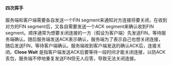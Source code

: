 #### 四次挥手
服务端和客户端需要各自发送一个FIN segment来通知对方连接将要关闭，在收到对方的FIN segment后，又各自需要发送一个ACK segment来确认收到FIN segment。顺序通常为想要关闭连接的一方（假设为客户端）先发送FIN，等待服务端确认。随后服务端发送ACK表示确认，服务端为了表示自己也想关闭连接，随后发送FIN，等待客户端确认。服务端收到客户端发送的确认ACK后，连接关闭。**Close Wait** 是指客户端发送ACK后要等待一段时间才能关闭连接，以防ACK丢包，服务端不停地重复发送FIN但无人应答，导致无法关闭连接。